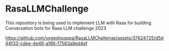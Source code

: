 # RasaLLMChallenge
This repository is being used to implement LLM with Rasa for building Conversation bots for Rasa LLM challenge 2023


https://github.com/yogeshsoppa/RasaLLMChallenge/assets/37624725/d5d44f33-cdee-4e48-a186-f7583a8ed4af

